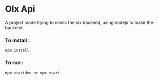 
# Olx Api
A project made trying to mimic the olx backend, using nodejs to make the backend.

### To install :
``` npm install ```

### To run :
```npm startdev or npm start```
